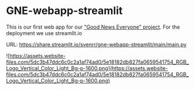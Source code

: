 # GNE-webapp-streamlit
This is our first web app for our ["Good News Everyone" project](https://github.com/svenrr/good_news_everyone). For the deployment we use streamlit.io

URL: https://share.streamlit.io/svenrr/gne-webapp-streamlit/main/main.py

![https://assets.website-files.com/5dc3b47ddc6c0c2a1af74ad0/5e18182db827fa0659541754_RGB_Logo_Vertical_Color_Light_Bg-p-1600.png](https://assets.website-files.com/5dc3b47ddc6c0c2a1af74ad0/5e18182db827fa0659541754_RGB_Logo_Vertical_Color_Light_Bg-p-1600.png)
